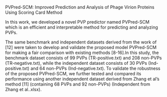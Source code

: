 PVPred-SCM: Improved Prediction and Analysis of Phage Virion Proteins Using Scoring Card Method

In this work, we developed a novel PVP predictor named PVPred-SCM which is an efficient and interpretable method 
for predicting and analyzing PVPs. 

The same benchmark and independent datasets derived from the work of [12] were taken to develop and validate 
the proposed model PVPred-SCM for making a fair comparison with existing methods [8-16].In this study, the 
benchmark dataset consists of 99 PVPs (TR-positive.txt) and 208 non-PVPs (TR-negative.txt), while the independent 
dataset consists of 30 PVPs (Ind-positive.txt) and 64 non-PVPs (Ind-negative.txt). To validate the robustness of
the proposed PVPred-SCM, we further tested and compared its performance using another independent dataset derived 
from Zhang et al’s method [11] (containing 68 PVPs and 92 non-PVPs) (Independent from Zhang et al..xlsx). 
